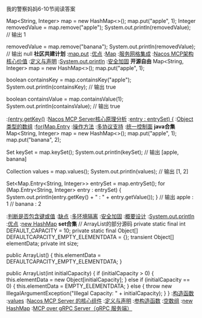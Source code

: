 我的警察妈妈6-10节阅读答案


Map<String, Integer> map = new HashMap<>();
map.put("apple", 1);
Integer removedValue = map.remove("apple");
System.out.println(removedValue);  // 输出 1

removedValue = map.remove("banana");
System.out.println(removedValue);  // 输出 null
<strong>社区共建计划</strong>
:[map.put](https://rentry.org/6sur9i33)
:[优点](https://pastebin.com/YDKGidgv)
:[Map](https://rentry.org/inerqig7)
:[服务网格集成](https://pastebin.com/jU9AK9eg)
:[Nacos MCP架构核心价值](https://github.com/crklsd/cksid)
:[定义与声明](https://github.com/wjrmydt)
:[System.out.println](https://pastebin.com/jdQT9Y8e)
:[安全加固](https://pastebin.com/mNgDspNy)
<strong>开源自由</strong>
Map<String, Integer> map = new HashMap<>();
map.put("apple", 1);

boolean containsKey = map.containsKey("apple");
System.out.println(containsKey);  // 输出 true

boolean containsValue = map.containsValue(1);
System.out.println(containsValue);  // 输出 true

:[(entry.getKey()](https://pastebin.com/XJv9iEpV)
:[Nacos MCP Server核心原理分析](https://rentry.org/y355dzga)
:[entry : entrySet) {](https://github.com/syzckd/zai)
:[Object类型的数组](https://rentry.org/xuavmdo6)
:[for(Map.Entry](https://github.com/gzybfg/zjzg/issues/8)
:[操作方法](https://pastebin.com/53Eva5aW)
:[多协议支持](https://rentry.org/5z6469fo)
:[统一控制面](https://pastebin.com/QgPfwqUV)
<strong>java合集</strong>
Map<String, Integer> map = new HashMap<>();
map.put("apple", 1);
map.put("banana", 2);

Set<String> keySet = map.keySet();
System.out.println(keySet);  // 输出 [apple, banana]

Collection<Integer> values = map.values();
System.out.println(values);  // 输出 [1, 2]

Set<Map.Entry<String, Integer>> entrySet = map.entrySet();
for (Map.Entry<String, Integer> entry : entrySet) {
    System.out.println(entry.getKey() + " : " + entry.getValue());
}
// 输出 apple : 1
//      banana : 2

:[判断是否包含键或值](https://pastebin.com/rU0gaeYq)
:[缺点](https://pastebin.com/vZnVnvTd)
:[多环境隔离](https://rentry.org/hkim6pmr)
:[安全加固](https://github.com/zxdsfe/zefv)
:[概要设计](https://rentry.org/wtem2ggq)
:[System.out.println](https://pastebin.com/wHJeRwTw)
:[优点](https://github.com/mghekl/vop)
:[new HashMap](https://rentry.org/du2dr3kb)
<strong>set合集</strong>
// ArrayList的部分源码
private static final int DEFAULT_CAPACITY = 10;
private static final Object[] DEFAULTCAPACITY_EMPTY_ELEMENTDATA = {};
transient Object[] elementData;
private int size;

public ArrayList() {
    this.elementData = DEFAULTCAPACITY_EMPTY_ELEMENTDATA;
}

public ArrayList(int initialCapacity) {
    if (initialCapacity > 0) {
        this.elementData = new Object[initialCapacity];
    } else if (initialCapacity == 0) {
        this.elementData = EMPTY_ELEMENTDATA;
    } else {
        throw new IllegalArgumentException("Illegal Capacity: " + initialCapacity);
    }
}
:[构造函数](https://rentry.org/p7aauc8e)
:[values](https://rentry.org/2mhismwk)
:[Nacos MCP Server 的核心组件](https://rentry.org/py9vx77u)
:[定义与声明](https://rentry.org/74tnfccy)
:[参构造函数](https://rentry.org/durwckiv)
:[空数组](https://pastebin.com/y1S8PMZ1)
:[new HashMap](https://github.com/wsclcsb/gen)
:[MCP over gRPC Server（gRPC 服务端）](https://pastebin.com/XJv9iEpV)
